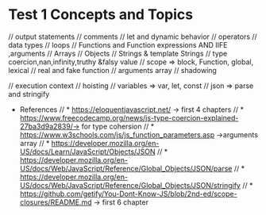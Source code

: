 # Test 1 Concepts and Topics

// output statements 
// comments 
// let and dynamic behavior 
// operators 
// data types 
// loops 
// Functions and Function expressions AND IIFE ,arguments 
// Arrays 
// Objects 
// Strings & template Strings 
// type coercion,nan,infinity,truthy &falsy value
// scope => block, Function, global, lexical
// real and fake function
// arguments array
// shadowing

// execution context
// hoisting
// variables => var, let, const
// json => parse and stringify 

* References
// * https://eloquentjavascript.net/ -> first 4 chapters
// * https://www.freecodecamp.org/news/js-type-coercion-explained-27ba3d9a2839/-> for type cohersion 
// * https://www.w3schools.com/js/js_function_parameters.asp  ->arguments array
// * https://developer.mozilla.org/en-US/docs/Learn/JavaScript/Objects/JSON
// * https://developer.mozilla.org/en-US/docs/Web/JavaScript/Reference/Global_Objects/JSON/parse
// * https://developer.mozilla.org/en-US/docs/Web/JavaScript/Reference/Global_Objects/JSON/stringify
// * https://github.com/getify/You-Dont-Know-JS/blob/2nd-ed/scope-closures/README.md -> first 6 chapter